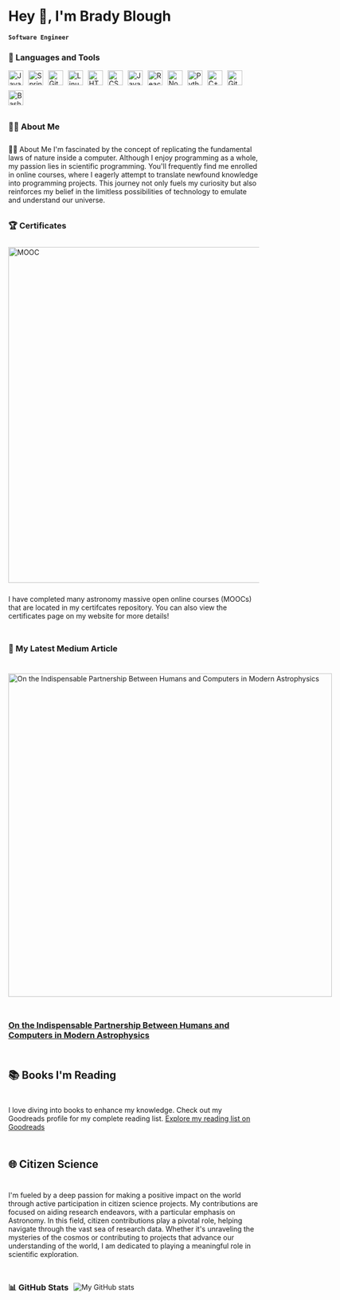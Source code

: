 # Hey 👋, I'm Brady Blough
**`Software Engineer`**

### 🧰 Languages and Tools

<div style="display: flex; flex-wrap: wrap; align-items: center; gap: 10px;">
  <div style="display: flex; flex-wrap: wrap; align-items: center; gap: 10px;">
  <img alt="Java" width="30px" src="https://cdn.jsdelivr.net/gh/devicons/devicon/icons/java/java-original.svg"/>
  <img alt="Spring" width="30px" src="https://cdn.jsdelivr.net/gh/devicons/devicon/icons/spring/spring-original.svg" />
  <img alt="Git" width="30px" src="https://cdn.jsdelivr.net/gh/devicons/devicon/icons/git/git-original.svg" />
  <img alt="Linux" width="30px" src="https://cdn.jsdelivr.net/gh/devicons/devicon/icons/linux/linux-original.svg" />
  <img alt="HTML" width="30px" src="https://cdn.jsdelivr.net/gh/devicons/devicon/icons/html5/html5-plain.svg" />
  <img alt="CSS" width="30px" src="https://cdn.jsdelivr.net/gh/devicons/devicon/icons/css3/css3-plain.svg" />
  <img alt="JavaScript" width="30px" src="https://cdn.jsdelivr.net/gh/devicons/devicon/icons/javascript/javascript-plain.svg" />
  <img alt="React" width="30px" src="https://cdn.jsdelivr.net/gh/devicons/devicon/icons/react/react-original.svg" />
  <img alt="NodeJS" width="30px" src="https://cdn.jsdelivr.net/gh/devicons/devicon/icons/nodejs/nodejs-original.svg" />
  <img alt="Python" width="30px" src="https://cdn.jsdelivr.net/gh/devicons/devicon/icons/python/python-plain.svg" />
  <img alt="C++" width="30px" src="https://cdn.jsdelivr.net/gh/devicons/devicon/icons/cplusplus/cplusplus-line.svg" />
  <img alt="GitHub" width="30px" src="https://cdn.jsdelivr.net/gh/devicons/devicon/icons/github/github-original.svg" />
  <img alt="Bash" width="30px" src="https://cdn.jsdelivr.net/gh/devicons/devicon/icons/bash/bash-original.svg" />
</div>

  <h3>👨‍💻 About Me </h3>
👨‍💻 About Me
I'm fascinated by the concept of replicating the fundamental laws of nature inside a computer. Although I enjoy programming as a whole, my passion lies in scientific programming. You'll frequently find me enrolled in online courses, where I eagerly attempt to translate newfound knowledge into programming projects. This journey not only fuels my curiosity but also reinforces my belief in the limitless possibilities of technology to emulate and understand our universe.

### 🏆 Certificates

<img src="https://i.postimg.cc/sXD47c4t/mooc.jpg" alt="MOOC" width="675">
<p>I have completed many astronomy massive open online courses (MOOCs) that are located in my certifcates repository. You can also view the certificates page on my website for more details!</p>

### 🚀 My Latest Medium Article 
<p align="left">
  <a href="https://medium.com/@bradyblough/on-the-indispensable-partnership-between-humans-and-computers-in-modern-astrophysics-ad14d1442ef5">
    <img src="https://images.unsplash.com/photo-1701017509217-930c2e6a3672?q=80&w=1974&auto=format&fit=crop&ixlib=rb-4.0.3&ixid=M3wxMjA3fDB8MHxwaG90by1wYWdlfHx8fGVufDB8fHx8fA%3D%3D" alt="On the Indispensable Partnership Between Humans and Computers in Modern Astrophysics" width="650">
  </a>
</p>
<h3 align="left"><a href="https://medium.com/@bradyblough/on-the-indispensable-partnership-between-humans-and-computers-in-modern-astrophysics-ad14d1442ef5">On the Indispensable Partnership Between Humans and Computers in Modern Astrophysics</a></h3>

## 📚 Books I'm Reading
I love diving into books to enhance my knowledge. Check out my Goodreads profile for my complete reading list.
[Explore my reading list on Goodreads](https://www.goodreads.com/user/show/159425352-brady-blough)

## 🌐 Citizen Science
I'm fueled by a deep passion for making a positive impact on the world through active participation in citizen science projects. My contributions are focused on aiding research endeavors, with a particular emphasis on Astronomy. In this field, citizen contributions play a pivotal role, helping navigate through the vast sea of research data. Whether it's unraveling the mysteries of the cosmos or contributing to projects that advance our understanding of the world, I am dedicated to playing a meaningful role in scientific exploration.

### 📊 GitHub Stats
![My GitHub stats](https://github-readme-stats.vercel.app/api?username=bradyblough&show_icons=true&theme=github_dark)




